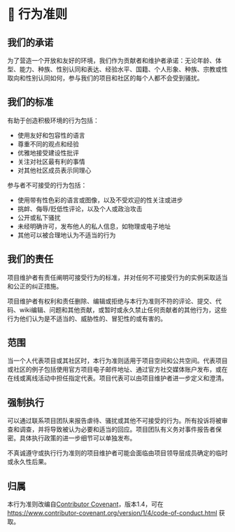 # 📜 行为准则

## 我们的承诺

为了营造一个开放和友好的环境，我们作为贡献者和维护者承诺：无论年龄、体型、能力、种族、性别认同和表达、经验水平、国籍、个人形象、种族、宗教或性取向和性别认同如何，参与我们的项目和社区的每个人都不会受到骚扰。

## 我们的标准

有助于创造积极环境的行为包括：

* 使用友好和包容性的语言
* 尊重不同的观点和经验
* 优雅地接受建设性批评
* 关注对社区最有利的事情
* 对其他社区成员表示同理心

参与者不可接受的行为包括：

* 使用带有性色彩的语言或图像，以及不受欢迎的性关注或进步
* 挑衅、侮辱/贬低性评论，以及个人或政治攻击
* 公开或私下骚扰
* 未经明确许可，发布他人的私人信息，如物理或电子地址
* 其他可以被合理地认为不适当的行为

## 我们的责任

项目维护者有责任阐明可接受行为的标准，并对任何不可接受行为的实例采取适当和公正的纠正措施。

项目维护者有权利和责任删除、编辑或拒绝与本行为准则不符的评论、提交、代码、wiki编辑、问题和其他贡献，或暂时或永久禁止任何贡献者的其他行为，这些行为他们认为是不适当的、威胁性的、冒犯性的或有害的。

## 范围

当一个人代表项目或其社区时，本行为准则适用于项目空间和公共空间。代表项目或社区的例子包括使用官方项目电子邮件地址、通过官方社交媒体账户发布，或在在线或离线活动中担任指定代表。项目代表可以由项目维护者进一步定义和澄清。

## 强制执行

可以通过联系项目团队来报告虐待、骚扰或其他不可接受的行为。所有投诉将被审查和调查，并将导致被认为必要和适当的回应。项目团队有义务对事件报告者保密。具体执行政策的进一步细节可以单独发布。

不真诚遵守或执行行为准则的项目维护者可能会面临由项目领导层成员确定的临时或永久性后果。

## 归属

本行为准则改编自[Contributor Covenant](https://www.contributor-covenant.org)，版本1.4，可在 https://www.contributor-covenant.org/version/1/4/code-of-conduct.html 获取。 